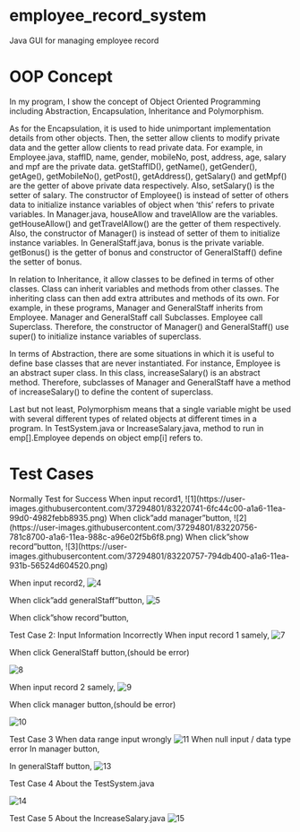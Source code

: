 # employee_record_system
Java GUI for managing employee record
<h1>OOP Concept</h1>
<p>In my program, I show the concept of Object Oriented Programming including Abstraction, Encapsulation, Inheritance and Polymorphism.

As for the Encapsulation, it is used to hide unimportant implementation details from other objects. Then, the setter allow clients to modify private data and the getter allow clients to read private data.
For example, in Employee.java, staffID, name, gender, mobileNo, post, address, age, salary and mpf are the private data. getStaffID(), getName(), getGender(), getAge(), getMobileNo(), getPost(), getAddress(), getSalary() and getMpf() are the getter of above private data respectively. Also, setSalary() is the setter of salary. The constructor of Employee() is instead of setter of others data to initialize instance variables of object when ‘this’ refers to private variables.
In Manager.java, houseAllow and travelAllow are the variables. getHouseAllow() and getTravelAllow() are the getter of them respectively. Also, the constructor of Manager() is instead of setter of them to initialize instance variables.
In GeneralStaff.java, bonus is the private variable. getBonus() is the getter of bonus and constructor of GeneralStaff() define the setter of bonus.

In relation to Inheritance, it allow classes to be defined in terms of other classes. Class can inherit variables and methods from other classes. The inheriting class can then add extra attributes and methods of its own.
For example, in these programs, Manager and GeneralStaff inherits from Employee. Manager and GeneralStaff call Subclasses. Employee call Superclass. Therefore, the constructor of Manager() and GeneralStaff() use super() to initialize instance variables of superclass.

In terms of Abstraction, there are some situations in which it is useful to define base classes that are never instantiated.
For instance, Employee is an abstract super class. In this class, increaseSalary() is an abstract method. Therefore, subclasses of Manager and GeneralStaff have a method of increaseSalary() to define the content of superclass.

Last but not least, Polymorphism means that a single variable might be used with several different types of related objects at different times in a program. In TestSystem.java or IncreaseSalary.java, method to run in emp[].Employee depends on object emp[i] refers to.
</p>
<h1>Test Cases</h1>
<p>Normally Test for Success
When input record1,
 ![1](https://user-images.githubusercontent.com/37294801/83220741-6fc44c00-a1a6-11ea-99d0-4982febb8935.png)
When click”add manager”button,
 ![2](https://user-images.githubusercontent.com/37294801/83220756-781c8700-a1a6-11ea-988c-a96e02f5b6f8.png)
When click”show record”button,
![3](https://user-images.githubusercontent.com/37294801/83220757-794db400-a1a6-11ea-931b-56524d604520.png)

 


When input record2,
 ![4](https://user-images.githubusercontent.com/37294801/83220759-79e64a80-a1a6-11ea-938a-b55c6abc00f4.png)

When click”add generalStaff”button,
![5](https://user-images.githubusercontent.com/37294801/83220761-79e64a80-a1a6-11ea-97e9-ee53a926cac9.png)

 
When click”show record”button,

 




Test Case 2:
Input Information Incorrectly
When input record 1 samely,
 ![7](https://user-images.githubusercontent.com/37294801/83220776-7fdc2b80-a1a6-11ea-8a09-9dd0cb8b59ba.png)

When click GeneralStaff button,(should be error)
 
![8](https://user-images.githubusercontent.com/37294801/83220778-810d5880-a1a6-11ea-89a6-647d08656e15.png)






When input record 2 samely,
![9](https://user-images.githubusercontent.com/37294801/83220779-810d5880-a1a6-11ea-8355-668664d2d215.png)

When click manager button,(should be error)

 ![10](https://user-images.githubusercontent.com/37294801/83220782-81a5ef00-a1a6-11ea-8eda-01b834ec22ba.png)





Test Case 3
When data range input wrongly
  ![11](https://user-images.githubusercontent.com/37294801/83220784-81a5ef00-a1a6-11ea-951b-092732dabeeb.png)
When null input / data type error 
In manager button,

In generalStaff button,
  ![13](https://user-images.githubusercontent.com/37294801/83220790-85397600-a1a6-11ea-9ed2-d06eaedce538.png)


Test Case 4
About the TestSystem.java

![14](https://user-images.githubusercontent.com/37294801/83220792-85d20c80-a1a6-11ea-9d91-6cd4457f6f79.png)



Test Case 5
About the IncreaseSalary.java
 ![15](https://user-images.githubusercontent.com/37294801/83220793-85d20c80-a1a6-11ea-9773-7876567ec463.png)

</p>
